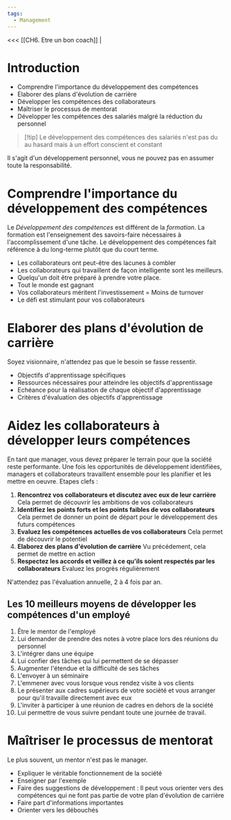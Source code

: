 ```yaml
---
tags:
  - Management
---
```

<<< [[CH6. Etre un bon coach]] |

# Introduction
- Comprendre l'importance du développement des compétences
- Elaborer des plans d'évolution de carrière
- Développer les compétences des collaborateurs
- Maîtriser le processus de mentorat
- Développer les compétences des salariés malgré la réduction du personnel

>[!tip] Le développement des compétences des salariés n'est pas du au hasard mais à un effort conscient et constant

Il s'agit d'un développement personnel, vous ne pouvez pas en assumer toute la responsabilité.

# Comprendre l'importance du développement des compétences
Le *Développement des compétences* est différent de la *formation*. 
La formation est l'enseignement des savoirs-faire nécessaires à l'accomplissement d'une tâche.
Le développement des compétences fait référence à du long-terme plutôt que du court terme.

- Les collaborateurs ont peut-être des lacunes à combler
- Les collaborateurs qui travaillent de façon intelligente sont les meilleurs.
- Quelqu'un doit être préparé à prendre votre place.
- Tout le monde est gagnant
- Vos collaborateurs méritent l'investissement = Moins de turnover
- Le défi est stimulant pour vos collaborateurs

# Elaborer des plans d'évolution de carrière
Soyez visionnaire, n'attendez pas que le besoin se fasse ressentir.
- Objectifs d'apprentissage spécifiques
- Ressources nécessaires pour atteindre les objectifs d'apprentissage
- Echéance pour la réalisation de chaque objectif d'apprentissage
- Critères d'évaluation des objectifs d'apprentissage

# Aidez les collaborateurs à développer leurs compétences
En tant que manager, vous devez préparer le terrain pour que la société reste performante. Une fois les opportunités de développement identifiées, managers et collaborateurs travaillent ensemble pour les planifier et les mettre en oeuvre.
Etapes clefs : 
1. **Rencontrez vos collaborateurs et discutez avec eux de leur carrière**
	Cela permet de découvrir les ambitions de vos collaborateurs
2. **Identifiez les points forts et les points faibles de vos collaborateurs**
	Cela permet de donner un point de départ pour le développement des futurs compétences
3. **Evaluez les compétences actuelles de vos collaborateurs**
	Cela permet de découvrir le potentiel
4. **Elaborez des plans d'évolution de carrière**
	Vu précédement, cela permet de mettre en action
5. **Respectez les accords et veillez à ce qu'ils soient respectés par les collaborateurs**
	Evaluez les progrès régulièrement

N'attendez pas l'évaluation annuelle, 2 à 4 fois par an.

## Les 10 meilleurs moyens de développer les compétences d'un employé
1. Être le mentor de l'employé
2. Lui demander de prendre des notes à votre place lors des réunions du personnel
3. L'intégrer dans une équipe
4. Lui confier des tâches qui lui permettent de se dépasser
5. Augmenter l'étendue et la difficulté de ses tâches
6. L'envoyer à un séminaire
7. L'emmener avec vous lorsque vous rendez visite à vos clients
8. Le présenter aux cadres supérieurs de votre société et vous arranger pour qu'il travaille directement avec eux
9. L'inviter à participer à une réunion de cadres en dehors de la société
10. Lui permettre de vous suivre pendant toute une journée de travail.

# Maîtriser le processus de mentorat
Le plus souvent, un mentor n'est pas le manager.
- Expliquer le véritable fonctionnement de la société
- Enseigner par l'exemple
- Faire des suggestions de développement : Il peut vous orienter vers des compétences qui ne font pas partie de votre plan d'évolution de carrière
- Faire part d'informations importantes
- Orienter vers les débouchés